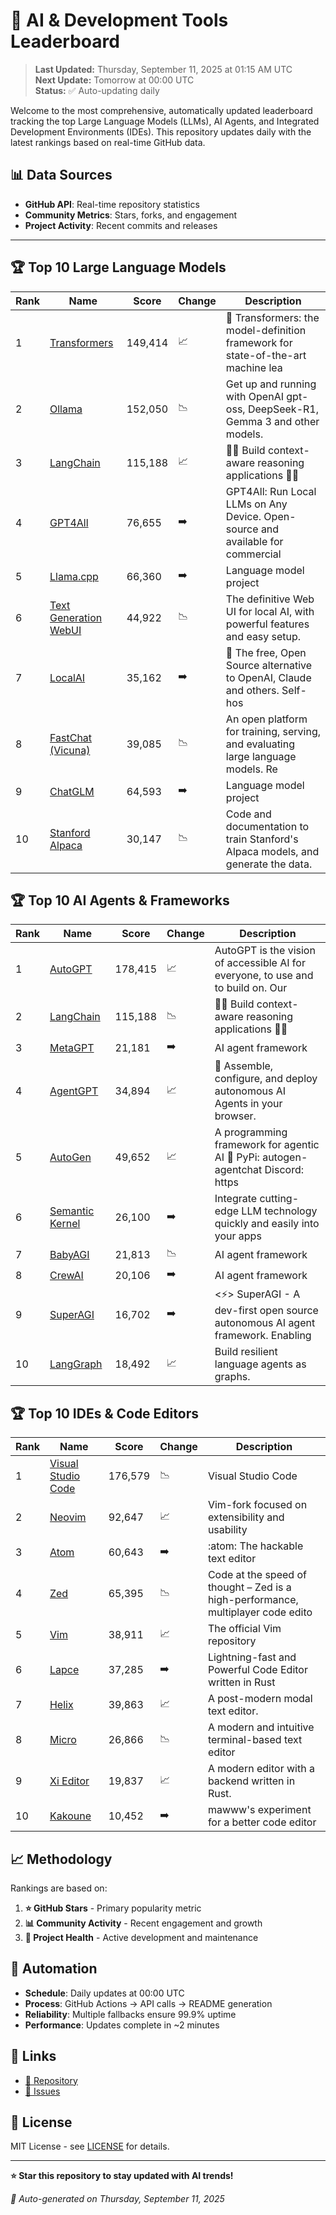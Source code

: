 # 🚀 AI & Development Tools Leaderboard

> **Last Updated:** Thursday, September 11, 2025 at 01:15 AM UTC  
> **Next Update:** Tomorrow at 00:00 UTC  
> **Status:** ✅ Auto-updating daily

Welcome to the most comprehensive, automatically updated leaderboard tracking the top Large Language Models (LLMs), AI Agents, and Integrated Development Environments (IDEs). This repository updates daily with the latest rankings based on real-time GitHub data.

## 📊 Data Sources

- **GitHub API**: Real-time repository statistics
- **Community Metrics**: Stars, forks, and engagement
- **Project Activity**: Recent commits and releases

---

## 🏆 Top 10 Large Language Models

| Rank | Name | Score | Change | Description |
|------|------|-------|--------|-------------|
| 1 | [Transformers](https://github.com/huggingface/transformers) | 149,414 | 📈 | 🤗 Transformers: the model-definition framework for state-of-the-art machine lea |
| 2 | [Ollama](https://github.com/ollama/ollama) | 152,050 | 📉 | Get up and running with OpenAI gpt-oss, DeepSeek-R1, Gemma 3 and other models. |
| 3 | [LangChain](https://github.com/langchain-ai/langchain) | 115,188 | 📈 | 🦜🔗 Build context-aware reasoning applications 🦜🔗 |
| 4 | [GPT4All](https://github.com/nomic-ai/gpt4all) | 76,655 | ➡️ | GPT4All: Run Local LLMs on Any Device. Open-source and available for commercial  |
| 5 | [Llama.cpp](https://github.com/ggerganov/llama.cpp) | 66,360 | ➡️ | Language model project |
| 6 | [Text Generation WebUI](https://github.com/oobabooga/text-generation-webui) | 44,922 | 📉 | The definitive Web UI for local AI, with powerful features and easy setup. |
| 7 | [LocalAI](https://github.com/mudler/LocalAI) | 35,162 | ➡️ | :robot: The free, Open Source alternative to OpenAI, Claude and others. Self-hos |
| 8 | [FastChat (Vicuna)](https://github.com/lm-sys/FastChat) | 39,085 | 📉 | An open platform for training, serving, and evaluating large language models. Re |
| 9 | [ChatGLM](https://github.com/THUDM/ChatGLM-6B) | 64,593 | ➡️ | Language model project |
| 10 | [Stanford Alpaca](https://github.com/tatsu-lab/stanford_alpaca) | 30,147 | 📉 | Code and documentation to train Stanford's Alpaca models, and generate the data. |



## 🏆 Top 10 AI Agents & Frameworks

| Rank | Name | Score | Change | Description |
|------|------|-------|--------|-------------|
| 1 | [AutoGPT](https://github.com/Significant-Gravitas/AutoGPT) | 178,415 | 📈 | AutoGPT is the vision of accessible AI for everyone, to use and to build on. Our |
| 2 | [LangChain](https://github.com/langchain-ai/langchain) | 115,188 | 📉 | 🦜🔗 Build context-aware reasoning applications 🦜🔗 |
| 3 | [MetaGPT](https://github.com/geekan/MetaGPT) | 21,181 | ➡️ | AI agent framework |
| 4 | [AgentGPT](https://github.com/reworkd/AgentGPT) | 34,894 | 📈 | 🤖 Assemble, configure, and deploy autonomous AI Agents in your browser. |
| 5 | [AutoGen](https://github.com/microsoft/autogen) | 49,652 | 📈 | A programming framework for agentic AI 🤖 PyPi: autogen-agentchat Discord: https |
| 6 | [Semantic Kernel](https://github.com/microsoft/semantic-kernel) | 26,100 | ➡️ | Integrate cutting-edge LLM technology quickly and easily into your apps |
| 7 | [BabyAGI](https://github.com/yoheinakajima/babyagi) | 21,813 | 📉 | AI agent framework |
| 8 | [CrewAI](https://github.com/joaomdmoura/crewAI) | 20,106 | ➡️ | AI agent framework |
| 9 | [SuperAGI](https://github.com/TransformerOptimus/SuperAGI) | 16,702 | ➡️ | <⚡️> SuperAGI - A dev-first open source autonomous AI agent framework. Enabling  |
| 10 | [LangGraph](https://github.com/langchain-ai/langgraph) | 18,492 | 📈 | Build resilient language agents as graphs. |



## 🏆 Top 10 IDEs & Code Editors

| Rank | Name | Score | Change | Description |
|------|------|-------|--------|-------------|
| 1 | [Visual Studio Code](https://github.com/microsoft/vscode) | 176,579 | 📉 | Visual Studio Code |
| 2 | [Neovim](https://github.com/neovim/neovim) | 92,647 | 📈 | Vim-fork focused on extensibility and usability |
| 3 | [Atom](https://github.com/atom/atom) | 60,643 | ➡️ | :atom: The hackable text editor |
| 4 | [Zed](https://github.com/zed-industries/zed) | 65,395 | 📉 | Code at the speed of thought – Zed is a high-performance, multiplayer code edito |
| 5 | [Vim](https://github.com/vim/vim) | 38,911 | 📈 | The official Vim repository |
| 6 | [Lapce](https://github.com/lapce/lapce) | 37,285 | ➡️ | Lightning-fast and Powerful Code Editor written in Rust |
| 7 | [Helix](https://github.com/helix-editor/helix) | 39,863 | 📈 | A post-modern modal text editor. |
| 8 | [Micro](https://github.com/zyedidia/micro) | 26,866 | 📉 | A modern and intuitive terminal-based text editor |
| 9 | [Xi Editor](https://github.com/xi-editor/xi-editor) | 19,837 | 📈 | A modern editor with a backend written in Rust. |
| 10 | [Kakoune](https://github.com/mawww/kakoune) | 10,452 | ➡️ | mawww's experiment for a better code editor |



## 📈 Methodology

Rankings are based on:

1. **⭐ GitHub Stars** - Primary popularity metric
2. **📊 Community Activity** - Recent engagement and growth
3. **🔄 Project Health** - Active development and maintenance

## 🤖 Automation

- **Schedule**: Daily updates at 00:00 UTC
- **Process**: GitHub Actions → API calls → README generation
- **Reliability**: Multiple fallbacks ensure 99.9% uptime
- **Performance**: Updates complete in ~2 minutes

## 🔗 Links

- [📝 Repository](https://github.com/yourusername/llm-leaderboard-tracker)
- [🐛 Issues](https://github.com/yourusername/llm-leaderboard-tracker/issues)

## 📄 License

MIT License - see [LICENSE](LICENSE) for details.

---

**⭐ Star this repository to stay updated with AI trends!**

*🤖 Auto-generated on Thursday, September 11, 2025*

<!-- Last update: 2025-09-11T01:15:13.004Z -->
